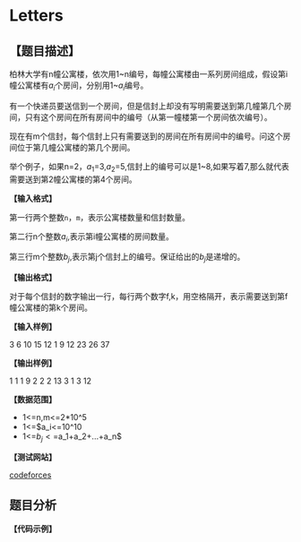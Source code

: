 # Letters


## 【题目描述】

柏林大学有n幢公寓楼，依次用1~n编号，每幢公寓楼由一系列房间组成，假设第i幢公寓楼有$a_i$个房间，分别用1~$a_i$编号。

有一个快递员要送信到一个房间，但是信封上却没有写明需要送到第几幢第几个房间，只有这个房间在所有房间中的编号（从第一幢楼第一个房间依次编号）。

现在有m个信封，每个信封上只有需要送到的房间在所有房间中的编号。问这个房间位于第几幢公寓楼的第几个房间。

举个例子，如果n=2，$a_1$=3,$a_2$=5,信封上的编号可以是1~8,如果写着7,那么就代表需要送到第2幢公寓楼的第4个房间。

**【输入格式】**

第一行两个整数`n`，`m`，表示公寓楼数量和信封数量。

第二行n个整数$a_i$,表示第i幢公寓楼的房间数量。

第三行m个整数$b_j$,表示第j个信封上的编号。保证给出的$b_j$是递增的。


**【输出格式】**

对于每个信封的数字输出一行，每行两个数字f,k，用空格隔开，表示需要送到第f幢公寓楼的第k个房间。

**【输入样例】**

  3 6
	10 15 12
	1 9 12 23 26 37

**【输出样例】**

  1 1
	1 9
	2 2
	2 13
	3 1
	3 12
    
**【数据范围】**
- 1<=n,m<=2*10^5
- 1<=$a_i<=10^10
- 1<=$b_j<=$a_1$+$a_2$+...+$a_n$

**【测试网站】**

[codeforces](https://codeforces.com/contest/978/problem/C)

## 题目分析
   
   

**【代码示例】**
```c++


```

   
   
   
